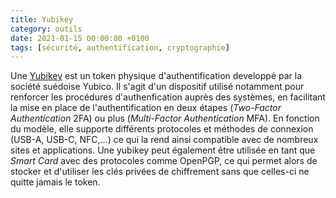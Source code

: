 ```yaml
---
title: Yubikey
category: outils
date: 2021-01-15 00:00:00 +0100
tags: [sécurité, authentification, cryptographie]
---
```

Une [Yubikey](https://www.yubico.com/products/) est un token physique d'authentification developpé par la société suédoise Yubico. Il s'agit d'un dispositif utilisé notamment pour renforcer les procédures d'authenfication auprès des systèmes, en facilitant la mise en place de l'authentification en deux étapes (*Two-Factor Authentication* 2FA) ou plus (*Multi-Factor Authentication* MFA). En fonction du modèle, elle supporte différents protocoles et méthodes de connexion (USB-A, USB-C, NFC,...) ce qui la rend ainsi compatible avec de nombreux sites et applications. Une yubikey peut également être utilisée en tant que *Smart Card* avec des protocoles comme OpenPGP, ce qui permet alors de stocker et d'utiliser les clés privées de chiffrement sans que celles-ci ne quitte jamais le token.